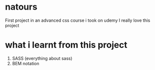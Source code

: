 # natours

First project in an advanced css course i took on udemy
I really love this project

# what i learnt from this project

1. SASS (everything about sass)
2. BEM notation
